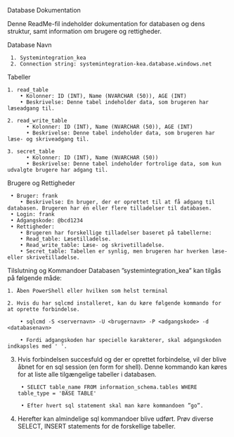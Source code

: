 Database Dokumentation

Denne ReadMe-fil indeholder dokumentation for databasen og dens struktur, samt information om brugere og rettigheder.

Database Navn

     1. Systemintegration_kea
     2. Connection string: systemintegration-kea.database.windows.net

Tabeller

    1. read_table
        • Kolonner: ID (INT), Name (NVARCHAR (50)), AGE (INT)
        • Beskrivelse: Denne tabel indeholder data, som brugeren har læseadgang til.

    2. read_write_table
          • Kolonner: ID (INT), Name (NVARCHAR (50)), AGE (INT)
          • Beskrivelse: Denne tabel indeholder data, som brugeren har læse- og skriveadgang til.

    3. secret_table
          • Kolonner: ID (INT), Name (NVARCHAR (50))
          • Beskrivelse: Denne tabel indeholder fortrolige data, som kun udvalgte brugere har adgang til.

Brugere og Rettigheder

     • Bruger: frank
        • Beskrivelse: En bruger, der er oprettet til at få adgang til databasen. Brugeren har én eller flere tilladelser til databasen.
     • Login: frank
     • Adgangskode: @bcd1234
     • Rettigheder:
        • Brugeren har forskellige tilladelser baseret på tabellerne:
        • Read_table: Læsetilladelse.
        • Read_write_table: Læse- og skrivetilladelse.
        • Secret_table: Tabellen er synlig, men brugeren har hverken læse- eller skrivetilladelse.

Tilslutning og Kommandoer
Databasen ”systemintegration_kea” kan tilgås på følgende måde:

    1. Åben PowerShell eller hvilken som helst terminal

    2. Hvis du har sqlcmd installeret, kan du køre følgende kommando for at oprette forbindelse.

        • sqlcmd -S <servernavn> -U <brugernavn> -P <adgangskode> -d <databasenavn>

        • Fordi adgangskoden har specielle karakterer, skal adgangskoden indkapsles med ' '.

3. Hvis forbindelsen succesfuld og der er oprettet forbindelse, vil der blive åbnet for en sql session (en form for shell). Denne kommando kan køres for at liste alle tilgængelige tabeller i databasen.

        • SELECT table_name FROM information_schema.tables WHERE table_type = 'BASE TABLE'

        • Efter hvert sql statement skal man køre kommandoen ”go”.

4. Herefter kan almindelige sql kommandoer blive udført. Prøv diverse SELECT, INSERT statements for de forskellige tabeller.
